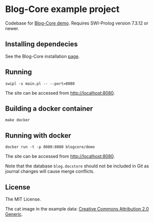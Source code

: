 # Blog-Core example project

Codebase for [Blog-Core demo](http://blog-core.net/page/demo). Requires
SWI-Prolog version 7.3.12 or newer.

## Installing dependecies

See the Blog-Core installation [page][deps].

[deps]:http://blog-core.net/page/installation

## Running

    swipl -s main.pl -- --port=8080

The site can be accessed from <http://localhost:8080>.

## Building a docker container

    make docker

## Running with docker

    docker run -t -p 8080:8080 blogcore/demo

The site can be accessed from <http://localhost:8080>.

Note that the database `blog.docstore` should not be included in Git as journal
changes will cause merge conflicts.

## License

The MIT License.

The cat image in the example data: [Creative Commons Attribution 2.0 Generic](http://en.wikipedia.org/wiki/Odd-eyed_cat#/media/File:June_odd-eyed-cat_cropped.jpg).